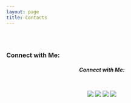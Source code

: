 ```yaml
---
layout: page
title: Contacts
---
```

 <img src="images/border.gif" width="1100px" height="10px"> 
  <img src="images/border.gif" width="1100px" height="10px"> 
   <img src="images/border.gif" width="1100px" height="10px"> 

### Connect with Me: ###
<h5 style="text-align:center;">Connect with Me: </h5>
<img src="images/border.gif" width="1100px" height="10px"> 

<p align="center">
  <a href="https://linkedin.com/in/samir-parhi"><img src="https://img.shields.io/badge/-LinkedIn-blueviolet?style=for-the-badge&logo=linkedin" ></a>
  <a href="https://twitter.com/samirparhi"><img src="https://img.shields.io/badge/-Twitter-blue?style=for-the-badge&logo=twitter" ></a>
  <a href="mailto:samirparhi@gmail.com"><img src="https://img.shields.io/badge/-Mail-cyan?style=for-the-badge&logo=gmail" ></a>
  <a href="https://github.com/samirparhi-dev"><img src="https://img.shields.io/badge/-GitHub-orange?style=for-the-badge&logo=github" ></a>
</p>
